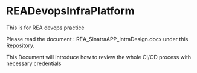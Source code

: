 # READevopsInfraPlatform
This is for REA devops practice

Please read the document : REA_SinatraAPP_IntraDesign.docx  under this Repository.

This Document will introduce how to review the whole CI/CD process with necessary credentials
